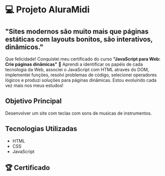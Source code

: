 <h1> 💻 Projeto AluraMidi </h1>

<h2> "Sites modernos são muito mais que páginas estáticas com layouts bonitos, são interativos, dinâmicos." </h2>
<p> Que felicidade! Conquistei meu certificado do curso <strong>"JavaScript para Web: Crie páginas dinâmicas"</strong> 🎉 Aprendi a identificar os papéis de cada tecnologia da Web, associei o JavaScript com HTML através do DOM, implementei funções, resolvi problemas de código, selecionei operadores lógicos e produzi soluções para páginas dinâmicas. Estou evoluindo cada vez mais nos meus estudos! </p>

<h2> Objetivo Principal </h2>
<p> Desenvolver um site com teclas com sons de musicas de instrumentos. </p>

<h2> Tecnologias Utilizadas </h2>
<ul>
  <li>
    HTML
  </li>
  <li>
    CSS
  </li>
  <li>
    JavaScript
  </li>
</ul>

<h2> 🏆 Certificado </h2>
  <img src="" />
